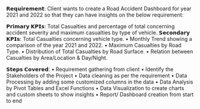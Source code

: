 𝗥𝗲𝗾𝘂𝗶𝗿𝗲𝗺𝗲𝗻𝘁: Client wants to create a Road Accident Dashboard for year 2021 and 2022 so that they can have insights on the below requirement:


𝗣𝗿𝗶𝗺𝗮𝗿𝘆 𝗞𝗣𝗜𝘀: Total Casualties and percentage of total concerning accident severity and maximum casualties by type of vehicle.
𝗦𝗲𝗰𝗼𝗻𝗱𝗮𝗿𝘆 𝗞𝗣𝗜𝘀: Total Casualties concerning vehicle type.
• Monthly Trend showing a comparison of the year 2021 and 2022.
• Maximum Casualties by Road Type.
• Distribution of Total Casualties by Road Surface.
• Relation between Casualties by Area/Location & Day/Night. 


𝗦𝘁𝗲𝗽𝘀 𝗖𝗼𝘃𝗲𝗿𝗲𝗱:
• Requirement gathering from client
• Identify the Stakeholders of the Project
• Data cleaning as per the requirement
• Data Processing by adding some customized columns in the data
• Data Analysis by Pivot Tables and Excel Functions
• Data Visualization to create charts and custom sheets to show insights
• Report/ Dashboard creation from start to end
